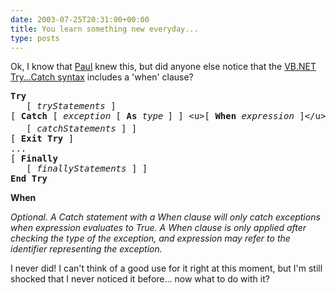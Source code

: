 ```yaml
---
date: 2003-07-25T20:31:00+00:00
title: You learn something new everyday...
type: posts
---
```

Ok, I know that [Paul](http://www.panopticoncentral.net/) knew this, but did anyone else notice that the [VB.NET Try...Catch syntax](http://msdn.microsoft.com/library/en-us/vblr7/html/vastmTryCatchFinally.asp) includes a 'when' clause?

<pre class="syntax"><b>Try
</b>   [ <i>tryStatements </i>]
[ <b>Catch</b> [ <i>exception</i> [ <b>As</b> <i>type</i><sub> </sub>] ] &lt;u>[ <b>When</b> <i>expression</i> ]&lt;/u>
   [ <i>catchStatements </i>] ]
[ <b>Exit Try </b>]
...
[ <b>Finally</b>
   [ <i>finallyStatements</i> ] ]
<b>End Try</b></pre>

**When**


_Optional. A Catch statement with a When clause will only catch exceptions when expression evaluates to True. A When clause is only applied after checking the type of the exception, and expression may refer to the identifier representing the exception._

I never did! I can't think of a good use for it right at this moment, but I'm still shocked that I never noticed it before... now what to do with it?
